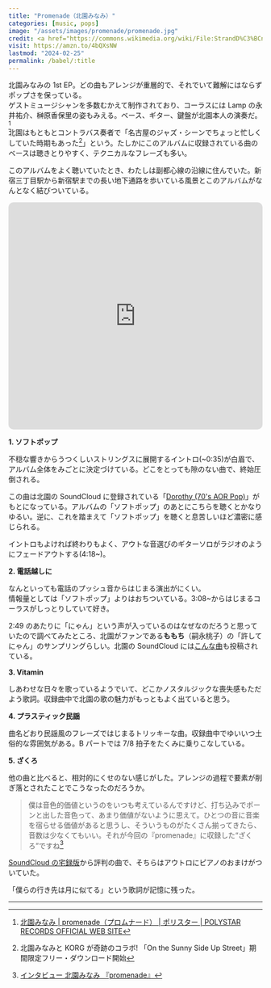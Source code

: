 ```yaml
---
title: "Promenade（北園みなみ）"
categories: [music, pops]
image: "/assets/images/promenade/promenade.jpg"
credit: <a href="https://commons.wikimedia.org/wiki/File:StrandD%C3%BCne.JPG">Zeppelubil / Th. Haft / Torgau</a>, <a href="https://creativecommons.org/licenses/by-sa/3.0">CC BY-SA 3.0</a>, via Wikimedia Commons
visit: https://amzn.to/4bQXsNW
lastmod: "2024-02-25"
permalink: /babel/:title
---
```


北園みなみの 1st EP。どの曲もアレンジが重層的で、それでいて難解にはならずポップさを保っている。  
ゲストミュージシャンを多数むかえて制作されており、コーラスには Lamp の永井祐介、榊原香保里の姿もみえる。ベース、ギター、鍵盤が北園本人の演奏だ。[^1]  
北園はもともとコントラバス奏者で「名古屋のジャズ・シーンでちょっと忙しくしていた時期もあった[^2]」という。たしかにこのアルバムに収録されている曲のベースは聴きとりやすく、テクニカルなフレーズも多い。

このアルバムをよく聴いていたとき、わたしは副都心線の沿線に住んでいた。新宿三丁目駅から新宿駅までの長い地下通路を歩いている風景とこのアルバムがなんとなく結びついている。

<iframe allow="autoplay *; encrypted-media *; fullscreen *; clipboard-write" frameborder="0" height="450" style="width:100%;max-width:660px;overflow:hidden;border-radius:10px;" sandbox="allow-forms allow-popups allow-same-origin allow-scripts allow-storage-access-by-user-activation allow-top-navigation-by-user-activation" src="https://embed.music.apple.com/jp/album/promenade-ep/922763171"></iframe>

**1\. ソフトポップ**

不穏な響きからうつくしいストリングスに展開するイントロ(~0:35)が白眉で、アルバム全体をみごとに決定づけている。どこをとっても隙のない曲で、終始圧倒される。

この曲は北園の SoundCloud に登録されている「[Dorothy (70's AOR Pop)](https://soundcloud.com/organalog/softpop?utm_source=clipboard&utm_medium=text&utm_campaign=social_sharing)」がもとになっている。アルバムの「ソフトポップ」のあとにこちらを聴くとかなりゆるい。逆に、これを踏まえて「ソフトポップ」を聴くと息苦しいほど濃密に感じられる。

イントロもよければ終わりもよく、アウトな音選びのギターソロがラジオのようにフェードアウトする(4:18~)。

**2\. 電話越しに**

なんといっても電話のプッシュ音からはじまる演出がにくい。  
情報量としては「ソフトポップ」よりはおちついている。3:08~からはじまるコーラスがしっとりしていて好き。

2:49 のあたりに「にゃん」という声が入っているのはなぜなのだろうと思っていたので調べてみたところ、北園がファンである**ももち**（嗣永桃子）の「許してにゃん」のサンプリングらしい。北園の SoundCloud には[こんな曲](https://soundcloud.com/organalog/aor-remix?utm_source=clipboard&utm_medium=text&utm_campaign=social_sharing)も投稿されている。

**3\. Vitamin**

しあわせな日々を歌っているようでいて、どこかノスタルジックな喪失感もただよう歌詞。収録曲中で北園の歌の魅力がもっともよく出ていると思う。

**4\. プラスティック民謡**

曲名どおり民謡風のフレーズではじまるトリッキーな曲。収録曲中でゆいいつ土俗的な雰囲気がある。B パートでは 7/8 拍子をたくみに乗りこなしている。

**5. ざくろ**

他の曲と比べると、相対的にくせのない感じがした。アレンジの過程で要素が削ぎ落とされたことでこうなったのだろうか。

> 僕は音色的価値というのをいつも考えているんですけど、打ち込みでポーンと出した音色って、あまり価値がないように思えて。ひとつの音に音楽を宿らせる価値があると思うし、そういうものがたくさん揃ってきたら、音数は少なくてもいい。それが今回の『promenade』に収録した“ざくろ”ですね[^3]

[SoundCloud の宅録版](https://soundcloud.com/organalog/4mj6nmcbsmzr?utm_source=clipboard&utm_medium=text&utm_campaign=social_sharing)から評判の曲で、そちらはアウトロにピアノのおまけがついていた。

「僕らの行き先は月に似てる」という歌詞が記憶に残った。

---

[^1]: [北園みなみ \| promenade（プロムナード） \| ポリスター \| POLYSTAR RECORDS OFFICIAL WEB SITE](https://www.polystar.co.jp/release/rockpopsalternative/000163)
[^2]: 北園みなみと KORG が奇跡のコラボ! 「On the Sunny Side Up Street」期間限定フリー・ダウンロード開始
[^3]: [インタビュー 北園みなみ 『promenade』](https://mikiki.tokyo.jp/articles/-/4261)
